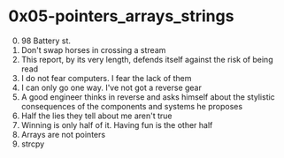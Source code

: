<h1>0x05-pointers_arrays_strings</h1>

00. 98 Battery st.<br>
01. Don't swap horses in crossing a stream<br>
02. This report, by its very length, defends itself against the risk of being read<br>
03. I do not fear computers. I fear the lack of them<br>
04. I can only go one way. I've not got a reverse gear<br>
05. A good engineer thinks in reverse and asks himself about the stylistic consequences of the components and systems he proposes<br>
06. Half the lies they tell about me aren't true<br>
07. Winning is only half of it. Having fun is the other half<br>
08. Arrays are not pointers<br>
09. strcpy<br>
